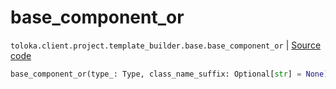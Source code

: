 # base_component_or
`toloka.client.project.template_builder.base.base_component_or` | [Source code](https://github.com/Toloka/toloka-kit/blob/v1.1.1/src/client/project/template_builder/base.py#L153)

```python
base_component_or(type_: Type, class_name_suffix: Optional[str] = None)
```


